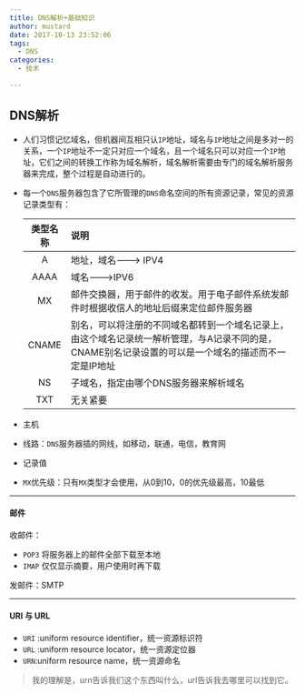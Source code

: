 ```yaml
---
title: DNS解析+基础知识
author: mustard
date: 2017-10-13 23:52:06
tags:
  - DNS
categories:
  - 技术

---
```


## DNS解析

* 人们习惯记忆域名，但机器间互相只认`IP`地址，域名与`IP`地址之间是多对一的关系，一个`IP`地址不一定只对应一个域名，且一个域名只可以对应一个`IP`地址，它们之间的转换工作称为域名解析，域名解析需要由专门的域名解析服务器来完成，整个过程是自动进行的。

* 每一个`DNS`服务器包含了它所管理的`DNS`命名空间的所有资源记录，常见的资源记录类型有：

  | 类型名称  | 说明                                       |
  | :---: | :--------------------------------------- |
  |   A   | 地址，域名---> IPV4                           |
  | AAAA  | 域名--->IPV6                               |
  |  MX   | 邮件交换器，用于邮件的收发。用于电子邮件系统发邮件时根据收信人的地址后缀来定位邮件服务器 |
  | CNAME | 别名，可以将注册的不同域名都转到一个域名记录上，由这个域名记录统一解析管理，与A记录不同的是，CNAME别名记录设置的可以是一个域名的描述而不一定是IP地址 |
  |  NS   | 子域名，指定由哪个DNS服务器来解析域名                     |
  |  TXT  | 无关紧要                                     |

* 主机

* 线路：`DNS`服务器插的网线，如移动，联通，电信，教育网

* 记录值

* `MX`优先级：只有`MX`类型才会使用，从0到10，0的优先级最高，10最低

***

#### 邮件

收邮件： 

- `POP3`  将服务器上的邮件全部下载至本地
- `IMAP` 仅仅显示摘要，用户使用时再下载

发邮件：SMTP

***

#### URI 与 URL

* `URI` :uniform resource identifier，统一资源标识符
* `URL` :uniform resource locator，统一资源定位器
* `URN`:uniform resource name，统一资源命名

> 我的理解是，urn告诉我们这个东西叫什么，url告诉我去哪里可以找到它。

